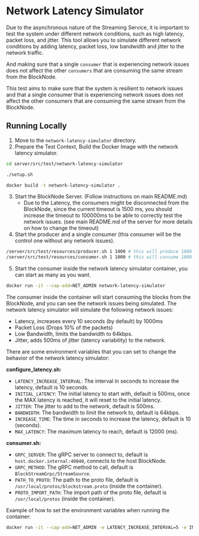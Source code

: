 # Network Latency Simulator

Due to the asynchronous nature of the Streaming Service, it is important to test the system under different network conditions, such as high latency, packet loss, and jitter. This tool allows you to simulate different network conditions by adding latency, packet loss, low bandwidth and jitter to the network traffic.

And making sure that a single `consumer` that is experiencing network issues does not affect the other `consumers` that are consuming the same stream from the BlockNode.

This test aims to make sure that the system is resilient to network issues and that a single consumer that is experiencing network issues does not affect the other consumers that are consuming the same stream from the BlockNode.

## Running Locally

1. Move to the `network-latency-simulator` directory.
2. Prepare the Test Context, Build the Docker Image with the network latency simulator.

```bash
cd server/src/test/network-latency-simulator

./setup.sh

docker build -t network-latency-simulator .
```

3. Start the BlockNode Server. (Follow instructions on main README.md)
   - Due to the Latency, the consumers might be disconnected from the BlockNode, since the current timeout is 1500 ms, you should increase the timeout to 100000ms to be able to correctly test the network issues. (see main README.md of the server for more details on how to change the timeout)
4. Start the producer and a single consumer (this consumer will be the control one without any network issues).

```bash
/server/src/test/resources/producer.sh 1 1000 # this will produce 1000 blocks
/server/src/test/resources/consumer.sh 1 1000 # this will consume 1000 blocks
```

5. Start the consumer inside the network latency simulator container, you can start as many as you want.

```bash
docker run -it --cap-add=NET_ADMIN network-latency-simulator
```

The consumer inside the container will start consuming the blocks from the BlockNode, and you can see the network issues being simulated.
The network latency simulator will simulate the following network issues:
- Latency, increases every 10 seconds (by default) by 1000ms
- Packet Loss (Drops 10% of the packets)
- Low Bandwidth, limits the bandwidth to 64kbps.
- Jitter, adds 500ms of jitter (latency variability) to the network.

There are some environment variables that you can set to change the behavior of the network latency simulator:

**configure_latency.sh:**
- `LATENCY_INCREASE_INTERVAL`: The interval in seconds to increase the latency, default is 10 seconds.
- `INITIAL_LATENCY`: The initial latency to start with, default is 500ms, once the MAX latency is reached, it will reset to the initial latency.
- `JITTER`: The jitter to add to the network, default is 500ms.
- `BANDWIDTH`: The bandwidth to limit the network to, default is 64kbps.
- `INCREASE_TIME`: The time in seconds to increase the latency, default is 10 (seconds).
- `MAX_LATENCY`: The maximum latency to reach, default is 12000 (ms).

**consumer.sh:**
- `GRPC_SERVER`: The gRPC server to connect to, default is `host.docker.internal:40840`, connects to the host BlockNode.
- `GRPC_METHOD`: The gRPC method to call, default is `BlockStreamGrpc/StreamSource`.
- `PATH_TO_PROTO`: The path to the proto file, default is `/usr/local/protos/blockstream.proto` (inside the container).
- `PROTO_IMPORT_PATH`: The import path of the proto file, default is `/usr/local/protos` (inside the container).

Example of how to set the environment variables when running the container:

```bash
docker run -it --cap-add=NET_ADMIN -e LATENCY_INCREASE_INTERVAL=5 -e INITIAL_LATENCY=1000 -e JITTER=1000 -e BANDWIDTH=128 -e INCREASE_TIME=5 -e MAX_LATENCY=10000 network-latency-simulator
```
